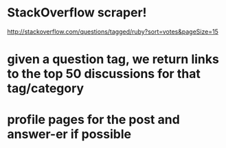 # StackOverflow scraper!

http://stackoverflow.com/questions/tagged/ruby?sort=votes&pageSize=15

# given a question tag, we return links to the top 50 discussions for that tag/category
# profile pages for the post and answer-er if possible